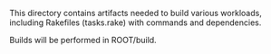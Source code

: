 This directory contains artifacts needed to build various workloads, including Rakefiles (tasks.rake) with commands and dependencies.

Builds will be performed in ROOT/build.